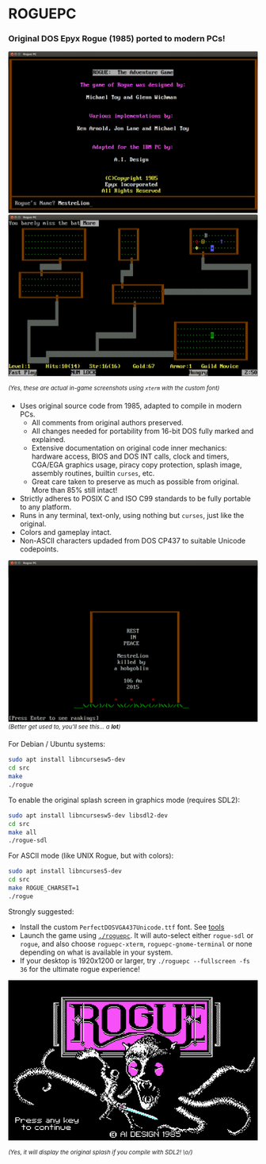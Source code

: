 ROGUEPC
===============================================================================

### Original DOS Epyx Rogue (1985) ported to modern PCs!

![Title Screen](screenshots/title.png)![Level 1, fully explored](screenshots/level1.png)

<sup>*(Yes, these are actual in-game screenshots using `xterm` with the custom font)*</sup>

- Uses original source code from 1985, adapted to compile in modern PCs.
    - All comments from original authors preserved.
    - All changes needed for portability from 16-bit DOS fully marked and explained.
    - Extensive documentation on original code inner mechanics:
      hardware access, BIOS and DOS INT calls, clock and timers, CGA/EGA graphics usage,
      piracy copy protection, splash image, assembly routines, builtin `curses`, etc.
    - Great care taken to preserve as much as possible from original. More than 85% still intact!
- Strictly adheres to POSIX C and ISO C99 standards to be fully portable to any platform.
- Runs in any terminal, text-only, using nothing but `curses`, just like the original.
- Colors and gameplay intact.
- Non-ASCII characters updaded from DOS CP437 to suitable Unicode codepoints.

![Game over screen](screenshots/rip.png)
<sup>*(Better get used to, you'll see this... a **lot**)*</sup>

For Debian / Ubuntu systems:
```sh
sudo apt install libncursesw5-dev
cd src
make
./rogue
```

To enable the original splash screen in graphics mode (requires SDL2):
```sh
sudo apt install libncursesw5-dev libsdl2-dev
cd src
make all
./rogue-sdl
```

For ASCII mode (like UNIX Rogue, but with colors):
```sh
sudo apt install libncurses5-dev
cd src
make ROGUE_CHARSET=1
./rogue
```

Strongly suggested:

- Install the custom `PerfectDOSVGA437Unicode.ttf` font. See [tools](tools/)
- Launch the game using [`./roguepc`](roguepc).
  It will auto-select either `rogue-sdl` or `rogue`, and also choose
  `roguepc-xterm`, `roguepc-gnome-terminal` or none depending on what is
  available in your system.
- If your desktop is 1920x1200 or larger, try `./roguepc --fullscreen -fs 36`
  for the ultimate rogue experience!

![splash image](rogue.png)

<sup>*(Yes, it will display the original splash if you compile with SDL2! \o/)*</sup>
